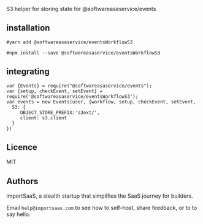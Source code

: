 S3 helper for storing state for @softwareasaservice/events

## installation

    #yarn add @softwareasaservice/eventsWorkflowS3
    
    #npm install --save @softwareasaservice/eventsWorkflowS3

## integrating 

    var {Events} = require("@softwareasaservice/events");
    var {setup, checkEvent, setEvent} = require('@softwareasaservice/eventsWorkflowS3');
    var events = new Events(user, {workflow, setup, checkEvent, setEvent, 
      S3: {
         OBJECT_STORE_PREFIX:'s3ext/', 
         client: s3.client
      }
    })


## Licence
MIT

## Authors

importSaaS, a stealth startup that simplifies the SaaS journey for builders. 

Email `help@importsaas.com` to see how to self-host, share feedback, or to to say hello.
